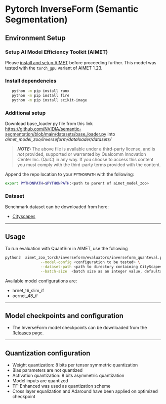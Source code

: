 # Pytorch InverseForm (Semantic Segmentation)

## Environment Setup

### Setup AI Model Efficiency Toolkit (AIMET)
Please [install and setup AIMET](https://github.com/quic/aimet/blob/release-aimet-1.23/packaging/install.md) before proceeding further.
This model was tested with the `torch_gpu` variant of AIMET 1.23.

### Install dependencies 
```bash 
   python -m pip install runx
   python -m pip install fire
   python -m pip install scikit-image
```

### Additional setup 
Download base_loader.py file from this link https://github.com/NVIDIA/semantic-segmentation/blob/main/datasets/base_loader.py into *aimet_model_zoo/inverseform/dataloader/datasets/*

> **_NOTE:_** The above file is available under a third-party license, and is *not* provided, supported or warranted by Qualcomm Innovation Center Inc. (QuIC) in any way. If you choose to access this content you must comply with the third-party terms provided with the content.

Append the repo location to your `PYTHONPATH` with the following:  
  ```bash
  export PYTHONPATH=$PYTHONPATH:<path to parent of aimet_model_zoo>
  ```

### Dataset
Benchmark dataset can be downloaded from here: 
- [Cityscapes](https://www.cityscapes-dataset.com/)

---

## Usage
To run evaluation with QuantSim in AIMET, use the following
```bash
python3  aimet_zoo_torch/inverseform/evaluators/inverseform_quanteval.py \
                --model-config <configuration to be tested> \
                --dataset-path <path to directory containing CityScapes> \
                --batch-size  <batch size as an integer value, defaults to 2> \
```

Available model configurations are:
- hrnet_16_slim_if
- ocrnet_48_if

---

## Model checkpoints and configuration
- The InverseForm model checkpoints can be downloaded from the [Releases](/../../releases) page.

---

## Quantization configuration
- Weight quantization: 8 bits per tensor symmetric quantization
- Bias parameters are not quantized
- Activation quantization: 8 bits asymmetric quantization
- Model inputs are quantized
- TF-Enhanced was used as quantization scheme
- Cross layer equalization and Adaround have been applied on optimized checkpoint
